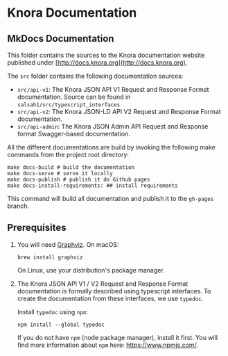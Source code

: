 # Knora Documentation

## MkDocs Documentation

This folder contains the sources to the Knora documentation website published
under [http://docs.knora.org](http://docs.knora.org).

The `src` folder contains the following documentation sources:

- `src/api-v1`: The Knora JSON API V1 Request and Response Format documentation. Source can be found in `salsah1/src/typescript_interfaces`
- `src/api-v2`: The Knora JSON-LD API V2 Request and Response Format documentation.
- `src/api-admin`: The Knora JSON Admin API Request and Response format Swagger-based documentation.

All the different documentations are build by invoking the following make
commands from the project root directory:

```shell
make docs-build # build the documentation
make docs-serve # serve it locally
make docs-publish # publish it do Github pages
make docs-install-requirements: ## install requirements
```

This command will build all documentation and publish it to the `gh-pages` branch.

## Prerequisites

1. You will need [Graphviz](http://www.graphviz.org/). On macOS:

    ```shell
    brew install graphviz
    ```
  
    On Linux, use your distribution's package manager.

1. The Knora JSON API V1 / V2 Request and Response Format documentation is
formally described using typescript interfaces. To create the documentation
from these interfaces, we use `typedoc`.

    Install `typedoc` using `npm`:

    ```shell
    npm install --global typedoc
    ```

    If you do not have `npm` (node package manager), install it first. You will
    find more information about `npm` here: <https://www.npmjs.com/>.
